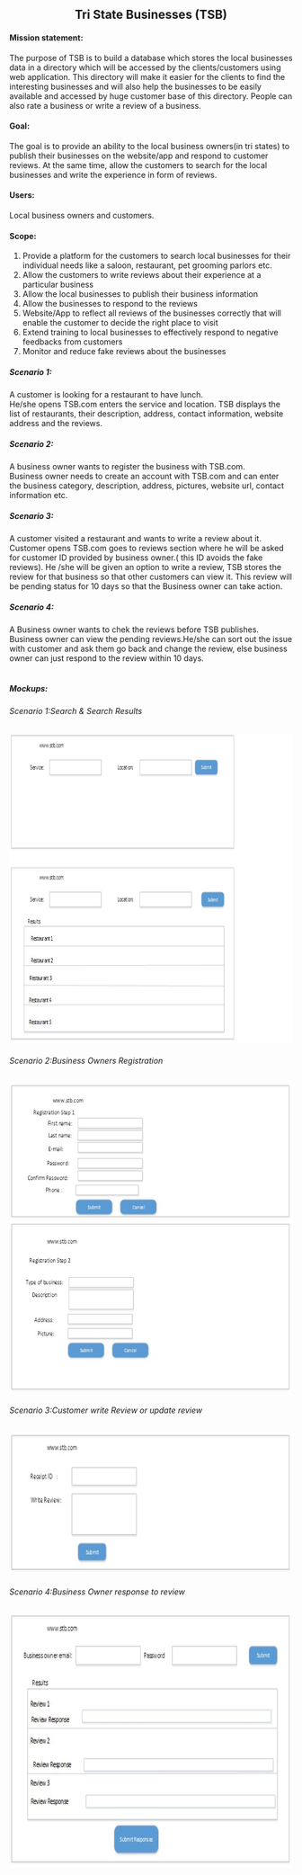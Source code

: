 

<html>
<body>
<h2 align='center' >Tri State Businesses (TSB)</h2>

<h4>Mission statement:</h4>
<p> The purpose of TSB is to build a database which stores the local businesses data in a directory which will be accessed by the clients/customers using web application. This directory will make it easier for the clients to find the interesting businesses and will also help the businesses to be easily available and accessed by huge customer base of this directory. People can also rate a business or write a review of a business.</P>
<h4>Goal:</h4>
 The goal is to provide an ability to the local business owners(in tri states) to publish their businesses on the website/app and respond to customer reviews. At the same time, allow the customers to search for the local businesses and write the experience in form of reviews.
<h4>Users:</h4>
   Local business owners and customers.
  
  <h4>Scope:</h4>
 <ol>
     <li> Provide a platform for the customers to search local businesses for their individual needs like a saloon, restaurant, pet grooming parlors etc.</li>
     <li> Allow the customers to write reviews about their experience at a particular business</li>
     <li> Allow the local businesses to publish their business information</li>
     <li> Allow the businesses to respond to the reviews</li>
    <li> Website/App to reflect all reviews of the businesses correctly that will enable the customer to decide the right place to visit</li>
     <li> Extend training to local businesses to effectively respond to negative feedbacks from customers</li>
     <li> Monitor and reduce fake reviews about the businesses</li>
</ol>
<h5>Scenario 1:</h5> 
A customer is looking for a restaurant to have lunch.<br>
He/she opens TSB.com enters the service and location. TSB displays the list of restaurants, their description, address, contact information, website address and the reviews.
<h5>Scenario 2:</h5>
A business owner wants to register the business with TSB.com. <br>
Business owner needs to create an account with TSB.com and can enter the business category, description, address, pictures, website url, contact information etc.
<h5>Scenario 3:</h5>
A customer visited a restaurant and wants to write a review about it.<br>
Customer opens TSB.com goes to reviews section where he will be asked for customer ID provided by business owner.( this ID avoids the fake reviews). He /she will be given an option to write a review, TSB stores the review for that business so that other customers can view it. This review will be pending status for 10 days so that the Business owner can take action.

<h5>Scenario 4:</h5>
A Business owner wants to chek the reviews before TSB publishes.<br>
Business owner can view the pending reviews.He/she can sort out the issue with customer and ask them go back and change the review, else business owner can just respond to the review within 10 days.
</br>
</br>
<h5>Mockups:</h5>

<h6>Scenario 1:Search & Search Results</h6>
<img src="TbsSearch.jpg" alt="Smiley face" height="550" width="750">
<h6>Scenario 2:Business Owners Registration</h6>
<img src="TbsBWRegistration.jpg" alt="Smiley face" height="550" width="600">
<h6>Scenario 3:Customer write Review or update review</h6>
<img src="TbsCustRev.jpg" alt="Smiley face" height="250" width="600">
<h6>Scenario 4:Business Owner response to review</h6>
 <img src="TbsBusinessOwnerRes.jpg" alt="Smiley face" height="450" width="600">   
